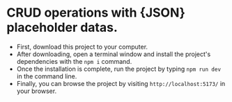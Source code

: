 # CRUD operations with {JSON} placeholder datas.

- First, download this project to your computer.
- After downloading, open a terminal window and install the project's dependencies with the `npm i` command.
- Once the installation is complete, run the project by typing `npm run dev` in the command line.
- Finally, you can browse the project by visiting `http://localhost:5173/` in your browser.
